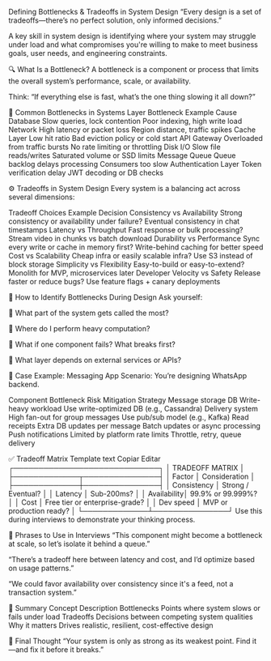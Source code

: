 Defining Bottlenecks & Tradeoffs in System Design
“Every design is a set of tradeoffs—there’s no perfect solution, only informed decisions.”

A key skill in system design is identifying where your system may struggle under load and what compromises you're willing to make to meet business goals, user needs, and engineering constraints.

🔍 What Is a Bottleneck?
A bottleneck is a component or process that limits the overall system’s performance, scale, or availability.

Think: “If everything else is fast, what’s the one thing slowing it all down?”

🚨 Common Bottlenecks in Systems
Layer	Bottleneck Example	Cause
Database	Slow queries, lock contention	Poor indexing, high write load
Network	High latency or packet loss	Region distance, traffic spikes
Cache Layer	Low hit ratio	Bad eviction policy or cold start
API Gateway	Overloaded from traffic bursts	No rate limiting or throttling
Disk I/O	Slow file reads/writes	Saturated volume or SSD limits
Message Queue	Queue backlog delays processing	Consumers too slow
Authentication Layer	Token verification delay	JWT decoding or DB checks

⚙️ Tradeoffs in System Design
Every system is a balancing act across several dimensions:

Tradeoff	Choices	Example Decision
Consistency vs Availability	Strong consistency or availability under failure?	Eventual consistency in chat timestamps
Latency vs Throughput	Fast response or bulk processing?	Stream video in chunks vs batch download
Durability vs Performance	Sync every write or cache in memory first?	Write-behind caching for better speed
Cost vs Scalability	Cheap infra or easily scalable infra?	Use S3 instead of block storage
Simplicity vs Flexibility	Easy-to-build or easy-to-extend?	Monolith for MVP, microservices later
Developer Velocity vs Safety	Release faster or reduce bugs?	Use feature flags + canary deployments

🧠 How to Identify Bottlenecks During Design
Ask yourself:

🔸 What part of the system gets called the most?

🔸 Where do I perform heavy computation?

🔸 What if one component fails? What breaks first?

🔸 What layer depends on external services or APIs?

🧪 Case Example: Messaging App
Scenario: You’re designing WhatsApp backend.

Component	Bottleneck Risk	Mitigation Strategy
Message storage DB	Write-heavy workload	Use write-optimized DB (e.g., Cassandra)
Delivery system	High fan-out for group messages	Use pub/sub model (e.g., Kafka)
Read receipts	Extra DB updates per message	Batch updates or async processing
Push notifications	Limited by platform rate limits	Throttle, retry, queue delivery

✅ Tradeoff Matrix Template
text
Copiar
Editar
┌─────────────────────────────┐
│      TRADEOFF MATRIX        │
├─────────────┬───────────────┤
│ Factor      │ Consideration │
├─────────────┼───────────────┤
│ Consistency │ Strong / Eventual?            │
│ Latency     │ Sub-200ms?                     │
│ Availability│ 99.9% or 99.999%?              │
│ Cost        │ Free tier or enterprise-grade? │
│ Dev speed   │ MVP or production ready?       │
└─────────────┴───────────────┘
Use this during interviews to demonstrate your thinking process.

💬 Phrases to Use in Interviews
“This component might become a bottleneck at scale, so let’s isolate it behind a queue.”

“There’s a tradeoff here between latency and cost, and I’d optimize based on usage patterns.”

“We could favor availability over consistency since it's a feed, not a transaction system.”

🔁 Summary
Concept	Description
Bottlenecks	Points where system slows or fails under load
Tradeoffs	Decisions between competing system qualities
Why it matters	Drives realistic, resilient, cost-effective design

🏁 Final Thought
“Your system is only as strong as its weakest point. Find it—and fix it before it breaks.”